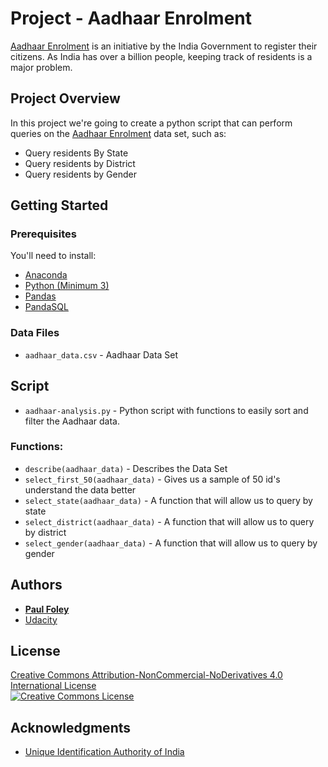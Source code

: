 # Project - Aadhaar Enrolment

[Aadhaar Enrolment](https://uidai.gov.in/enrolment-update/aadhaar-enrolment.html) is an initiative by the India Government to register their citizens. As India has over a billion people, keeping track of residents is a major problem.

## Project Overview

In this project we're going to create a python script that can perform queries on the [Aadhaar Enrolment](https://uidai.gov.in/enrolment-update/aadhaar-enrolment.html) data set, such as:

* Query residents By State
* Query residents by District
* Query residents by Gender


## Getting Started

### Prerequisites
You'll need to install:

* [Anaconda](https://www.continuum.io/downloads)
* [Python (Minimum 3)](https://www.continuum.io/blog/developer-blog/python-3-support-anaconda)
* [Pandas](https://anaconda.org/anaconda/pandas)
* [PandaSQL](https://anaconda.org/anaconda/pandasql)

### Data Files

* `aadhaar_data.csv` - Aadhaar Data Set


## Script

* `aadhaar-analysis.py` - Python script with functions to easily sort and filter the Aadhaar data.

### Functions:

* `describe(aadhaar_data)` - Describes the Data Set
* `select_first_50(aadhaar_data)` - Gives us a sample of 50 id's understand the data better
* `select_state(aadhaar_data)` - A function that will allow us to query by state
* `select_district(aadhaar_data)` - A function that will allow us to query by district
* `select_gender(aadhaar_data)` - A function that will allow us to query by gender


## Authors

* **[Paul Foley](https://github.com/paulfoley)**
* [Udacity](https://www.udacity.com/)


## License

<a rel="license" href="https://creativecommons.org/licenses/by-nc-nd/4.0/">
	Creative Commons Attribution-NonCommercial-NoDerivatives 4.0 International License
</a><br/>
<a rel="license" href="https://creativecommons.org/licenses/by-nc-nd/4.0/">
	<img alt="Creative Commons License" style="border-width:0" src="https://i.creativecommons.org/l/by-nc-nd/4.0/88x31.png" />
</a>



## Acknowledgments

* [Unique Identification Authority of India](https://uidai.gov.in/)
